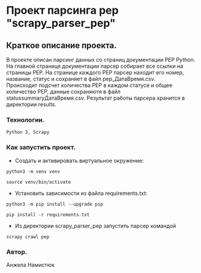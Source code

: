 # Проект парсинга pep "scrapy_parser_pep"

## Краткое описание проекта.

В проекте описан парсинг данных со страниц документации PEP Python.  
На главной странице документации парсер собирает все ссылки на страницы PEP.
На странице каждого PEP парсер находит его номер, название, статус и сохраняет 
в файл pep_ДатаВремя.csv.   
Происходит подсчет количества PEP в каждом статусе и общее количество PEP, данные сохраняютя
в файл statussummaryДатаВремя.csv. 
Результат работы парсера хранится в директории results.


### Технологии.
```
Python 3, Scrapy
```
### Как запустить проект.

- Cоздать и активировать виртуальное окружение:

```
python3 -m venv venv
```

```
source venv/bin/activate
```

- Установить зависимости из файла requirements.txt:

```
python3 -m pip install --upgrade pip
```

```
pip install -r requirements.txt
```
- Из директории scrapy_parser_pep запустить парсер командой 
```
scrapy crawl pep
```



### Автор.
Анжела Намистюк
